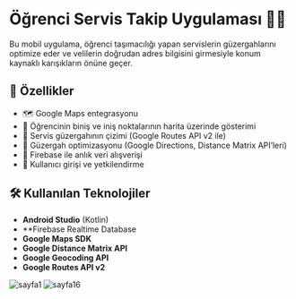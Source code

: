 # Öğrenci Servis Takip Uygulaması 🚐📍

Bu mobil uygulama, öğrenci taşımacılığı yapan servislerin güzergahlarını optimize eder ve velilerin doğrudan adres bilgisini girmesiyle konum kaynaklı karışıkların önüne geçer.

## 📱 Özellikler

- 🗺️ Google Maps entegrasyonu
- 📌 Öğrencinin biniş ve iniş noktalarının harita üzerinde gösterimi
- 🚌 Servis güzergahının çizimi (Google Routes API v2 ile)
- 🧭 Güzergah optimizasyonu (Google Directions, Distance Matrix API’leri)
- 🔁 Firebase ile anlık veri alışverişi
- 🔐 Kullanıcı girişi ve yetkilendirme

## 🛠️ Kullanılan Teknolojiler

- **Android Studio** (Kotlin)
- **Firebase Realtime Database
- **Google Maps SDK**
- **Google Distance Matrix API**
- **Google Geocoding API**
- **Google Routes API v2**


![sayfa1](https://github.com/user-attachments/assets/041337c7-52ea-482b-a7b0-f348d4b12952)
![sayfa16](https://github.com/user-attachments/assets/49a75f4a-362e-4699-9380-aceb51f42b49)
